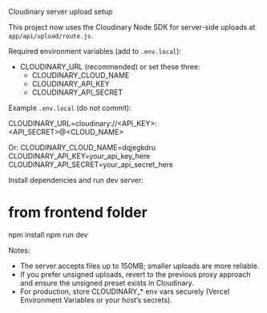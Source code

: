 Cloudinary server upload setup

This project now uses the Cloudinary Node SDK for server-side uploads at `app/api/upload/route.js`.

Required environment variables (add to `.env.local`):

- CLOUDINARY_URL (recommended) or set these three:
  - CLOUDINARY_CLOUD_NAME
  - CLOUDINARY_API_KEY
  - CLOUDINARY_API_SECRET

Example `.env.local` (do not commit):

CLOUDINARY_URL=cloudinary://<API_KEY>:<API_SECRET>@<CLOUD_NAME>

Or:
CLOUDINARY_CLOUD_NAME=dqjegkdru
CLOUDINARY_API_KEY=your_api_key_here
CLOUDINARY_API_SECRET=your_api_secret_here

Install dependencies and run dev server:

# from frontend folder
npm install
npm run dev

Notes:
- The server accepts files up to 150MB; smaller uploads are more reliable.
- If you prefer unsigned uploads, revert to the previous proxy approach and ensure the unsigned preset exists in Cloudinary.
- For production, store CLOUDINARY_* env vars securely (Vercel Environment Variables or your host’s secrets).
